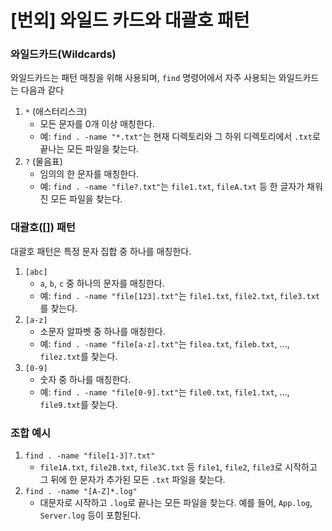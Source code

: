 # [번외] 와일드 카드와 대괄호 패턴

### 와일드카드(Wildcards)

와일드카드는 패턴 매칭을 위해 사용되며, `find` 명령어에서 자주 사용되는 와일드카드는 다음과 같다

1. `*` (애스터리스크)
    - 모든 문자를 0개 이상 매칭한다.
    - 예: `find . -name "*.txt"`는 현재 디렉토리와 그 하위 디렉토리에서 `.txt`로 끝나는 모든 파일을 찾는다.
2. `?` (물음표)
    - 임의의 한 문자를 매칭한다.
    - 예: `find . -name "file?.txt"`는 `file1.txt`, `fileA.txt` 등 한 글자가 채워진 모든 파일을 찾는다.

### 대괄호([]) 패턴

대괄호 패턴은 특정 문자 집합 중 하나를 매칭한다.

1. `[abc]`
    - `a`, `b`, `c` 중 하나의 문자를 매칭한다.
    - 예: `find . -name "file[123].txt"`는 `file1.txt`, `file2.txt`, `file3.txt`를 찾는다.
2. `[a-z]`
    - 소문자 알파벳 중 하나를 매칭한다.
    - 예: `find . -name "file[a-z].txt"`는 `filea.txt`, `fileb.txt`, ..., `filez.txt`를 찾는다.
3. `[0-9]`
    - 숫자 중 하나를 매칭한다.
    - 예: `find . -name "file[0-9].txt"`는 `file0.txt`, `file1.txt`, ..., `file9.txt`를 찾는다.

### 조합 예시

1. `find . -name "file[1-3]?.txt"`
    - `file1A.txt`, `file2B.txt`, `file3C.txt` 등 `file1`, `file2`, `file3`로 시작하고 그 뒤에 한 문자가 추가된 모든 `.txt` 파일을 찾는다.
2. `find . -name "[A-Z]*.log"`
    - 대문자로 시작하고 `.log`로 끝나는 모든 파일을 찾는다. 예를 들어, `App.log`, `Server.log` 등이 포함된다.